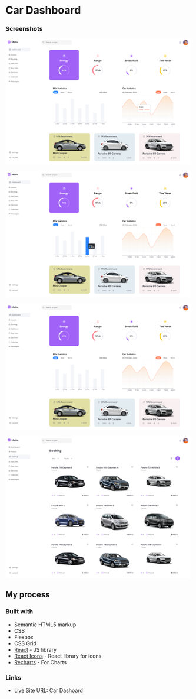 # Car Dashboard

### Screenshots

![](/src/assets/dash22.png)

![](/src/assets/dash33.png)

![](/src/assets/dash44.png)

![](/src/assets/dash11.png)


## My process

### Built with

- Semantic HTML5 markup
- CSS 
- Flexbox
- CSS Grid
- [React](https://reactjs.org/) - JS library
- [React Icons](https://react-icons.github.io/react-icons) - React library for icons
- [Recharts](https://recharts.org/en-US) - For Charts

### Links

- Live Site URL: [Car Dashoard](https://car-dashb0ard.vercel.app/)

